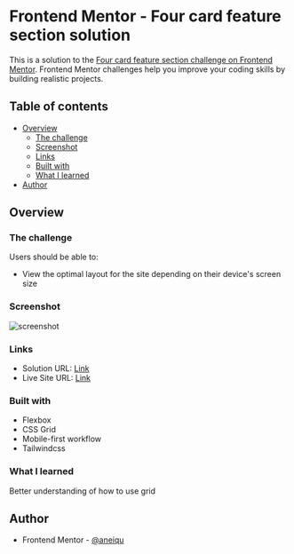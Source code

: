 # Frontend Mentor - Four card feature section solution

This is a solution to the [Four card feature section challenge on Frontend Mentor](https://www.frontendmentor.io/challenges/four-card-feature-section-weK1eFYK). Frontend Mentor challenges help you improve your coding skills by building realistic projects.

## Table of contents

- [Overview](#overview)
  - [The challenge](#the-challenge)
  - [Screenshot](#screenshot)
  - [Links](#links)
  - [Built with](#built-with)
  - [What I learned](#what-i-learned)
- [Author](#author)

## Overview

### The challenge

Users should be able to:

- View the optimal layout for the site depending on their device's screen size

### Screenshot

![screenshot](./screenshot.jpg)

### Links

- Solution URL: [Link](https://github.com/aneiqu/four-card-feature-sectionm)
- Live Site URL: [Link](http://aneiqu.github.io/four-card-feature-section/)

### Built with

- Flexbox
- CSS Grid
- Mobile-first workflow
- Tailwindcss

### What I learned

Better understanding of how to use grid

## Author

- Frontend Mentor - [@aneiqu](https://www.frontendmentor.io/profile/aneiqu)
